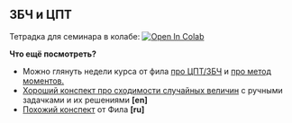 ## ЗБЧ и ЦПТ

Тетрадка для семинара в колабе: [![Open In Colab](https://colab.research.google.com/assets/colab-badge.svg)](https://colab.research.google.com/github/hse-econ-data-science/andan_2023/blob/main/sem04_CLT&LLN/sem04_convergence.ipynb)


__Что ещё посмотреть?__ 

- Можно глянуть недели курса от фила [про ЦПТ/ЗБЧ](https://www.youtube.com/watch?v=LHNH5C_yG8E&list=PLCf-cQCe1FRyg1ajZ2HJVKknbuTujBOLN) и [про метод моментов.](https://www.youtube.com/watch?v=TqcKXZQAu1A&list=PLCf-cQCe1FRwsRaleljSk-hdVe25DwTkU)
- [Хороший конспект про сходимости случайных величин](https://www.probabilitycourse.com/chapter7/7_2_8_solved_probs.php) с ручными задачками и их решениями **[en]**
- [Похожий конспект](https://github.com/FUlyankin/matstat_lec/blob/main/several_pdfs/lecture06_converg.pdf) от Фила **[ru]**
